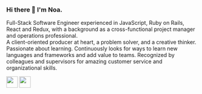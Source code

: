 ### Hi there 👋 I'm Noa. 

Full-Stack Software Engineer experienced in JavaScript, Ruby on Rails, React and Redux, with a background as a cross-functional project manager and operations professional. 
<br/>
A client-oriented producer at heart, a problem solver, and a creative thinker. Passionate about learning. Continuously looks for ways to learn new languages and frameworks and add value to teams. Recognized by colleagues and supervisors for amazing customer service and organizational skills.


<p>
  <a href="https://www.linkedin.com/in/noa-rabin-cohen/ target="blank"><img align="center" src="https://cdn.jsdelivr.net/npm/simple-icons@3.0.1/icons/linkedin.svg" height="30" width="30" /></a>
  <a href="https://medium.com/@cohenoa33" target="blank"><img align="center" src="https://cdn.jsdelivr.net/npm/simple-icons@3.0.1/icons/medium.svg"  height="30" width="30" /></a>
 </p>

 <br />
